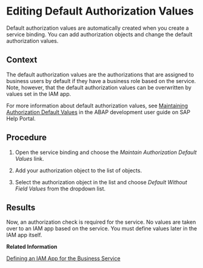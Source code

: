 <!-- loio06b6c15164404d328397bf1d36aa5298 -->

# Editing Default Authorization Values

Default authorization values are automatically created when you create a service binding. You can add authorization objects and change the default authorization values.



<a name="loio06b6c15164404d328397bf1d36aa5298__context_jny_wmv_zmb"/>

## Context

The default authorization values are the authorizations that are assigned to business users by default if they have a business role based on the service. Note, however, that the default authorization values can be overwritten by values set in the IAM app.

For more information about default authorization values, see [Maintaining Authorization Default Values](https://help.sap.com/viewer/5371047f1273405bb46725a417f95433/Cloud/en-US/2ddcb89fced046f3a2392092c846a9de.html) in the ABAP development user guide on SAP Help Portal.



## Procedure

1.  Open the service binding and choose the *Maintain Authorization Default Values* link.

2.  Add your authorization object to the list of objects.

3.  Select the authorization object in the list and choose *Default Without Field Values* from the dropdown list.




<a name="loio06b6c15164404d328397bf1d36aa5298__result_stz_txb_4mb"/>

## Results

Now, an authorization check is required for the service. No values are taken over to an IAM app based on the service. You must define values later in the IAM app itself.

**Related Information**  


[Defining an IAM App for the Business Service](defining-an-iam-app-for-the-business-service-3fb85a8.md "To assign a business user to a business role for your service, you need to create an IAM app, which can then be included into a business catalog, which, in turn, can be assigned to a business role.")

